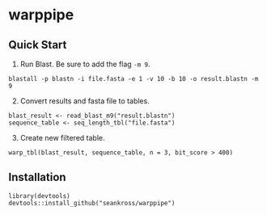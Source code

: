 # warppipe

## Quick Start
1. Run Blast. Be sure to add the flag `-m 9`.
```
blastall -p blastn -i file.fasta -e 1 -v 10 -b 10 -o result.blastn -m 9
```

2. Convert results and fasta file to tables.
```
blast_result <- read_blast_m9("result.blastn")
sequence_table <- seq_length_tbl("file.fasta")
```

3. Create new filtered table.
```
warp_tbl(blast_result, sequence_table, n = 3, bit_score > 400)
```

## Installation
```
library(devtools)
devtools::install_github("seankross/warppipe")
```